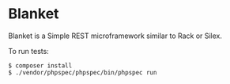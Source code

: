 # Blanket

Blanket is a Simple REST microframework similar to Rack or Silex.

To run tests:

    $ composer install
    $ ./vendor/phpspec/phpspec/bin/phpspec run